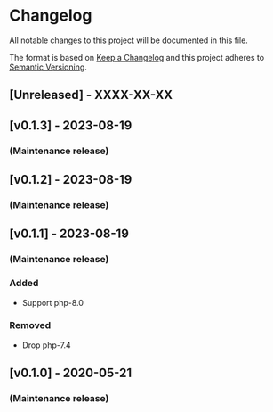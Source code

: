 # Changelog

All notable changes to this project will be documented in this file.

The format is based on [Keep a Changelog](http://keepachangelog.com/en/1.0.0/) and this project adheres to [Semantic Versioning](http://semver.org/spec/v2.0.0.html).

## [Unreleased] - XXXX-XX-XX

## [v0.1.3] -  2023-08-19

### (Maintenance release)


## [v0.1.2] -  2023-08-19

### (Maintenance release)


## [v0.1.1] -  2023-08-19

### (Maintenance release)

### Added
- Support php-8.0

### Removed
- Drop php-7.4


## [v0.1.0] -  2020-05-21

### (Maintenance release)

